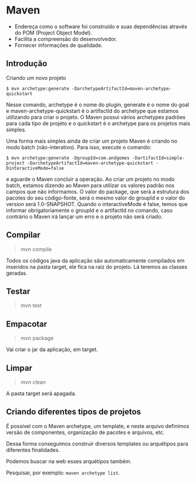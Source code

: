 # Maven

- Endereça como o software foi construído e suas dependências através do POM (Project Object Model).
- Facilita a compreensão do desenvolvedor.
- Fornecer informações de qualidade.

## Introdução

Criando um novo projeto

```
$ mvn archetype:generate -DarchetypeArtifactId=maven-archetype-quickstart
```

Nesse comando, archetype é o nome do plugin, generate é o nome do goal e maven-archetype-quickstart é o artifactId do archetype que estamos utilizando para criar o projeto. O Maven possui vários archetypes padrões para cada tipo de projeto e o quickstart é o archetype para os projetos mais simples.

Uma forma mais simples ainda de criar um projeto Maven é criando no modo batch (não-interativo). Para isso, execute o comando:

```
$ mvn archetype:generate -DgroupId=com.andgomes -DartifactId=simple-project -DarchetypeArtifactId=maven-archetype-quickstart -DinteractiveMode=false
```

e aguarde o Maven concluir a operação. Ao criar um projeto no modo batch, estamos dizendo ao Maven para utilizar os valores padrão nos campos que não informamos. O valor do package, que será a estrutura dos pacotes do seu código-fonte, será o mesmo valor do groupId e o valor do version será 1.0-SNAPSHOT. Quando o interactiveMode é false, temos que informar obrigatoriamente o groupId e o artifactId no comando, caso contrário o Maven irá lançar um erro e o projeto não será criado.

## Compilar

> mvn compile

Todos os códigos java da aplicação são automaticamente compilados em inseridos na pasta target, ele fica na raiz do projeto. Lá teremos as classes geradas.

## Testar

> mvn test

## Empacotar

> mvn package

Vai criar o jar da aplicação, em target.

## Limpar

> mvn clean

A pasta target será apagada.

## Criando diferentes tipos de projetos

É possível com o Maven archetype, um template, e neste arquivo definimos versão de componentes, organização de pacotes e arquivos, etc.

Dessa forma conseguimos construir diversos templates ou arquétipos para diferentes finalidades.

Podemos buscar na web esses arquétipos também.

Pesquisar, por exemplo: `maven archetype list`.


